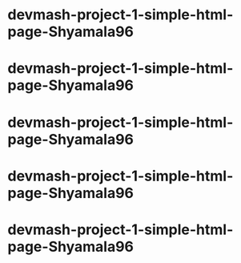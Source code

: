 # devmash-project-1-simple-html-page-Shyamala96
# devmash-project-1-simple-html-page-Shyamala96
# devmash-project-1-simple-html-page-Shyamala96
# devmash-project-1-simple-html-page-Shyamala96
# devmash-project-1-simple-html-page-Shyamala96
